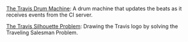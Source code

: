 [The Travis Drum Machine](drum-machine/): A drum machine that updates the beats as it receives events from the CI server.

[The Travis Silhouette Problem](tsp/): Drawing the Travis logo by solving the Traveling Salesman Problem.
